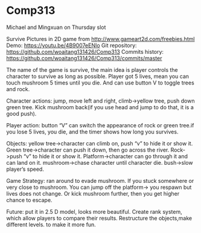 # Comp313
Michael and Mingxuan on Thursday slot

   Survive
Pictures in 2D game from http://www.gameart2d.com/freebies.html
Demo:  https://youtu.be/4B9007eENIo
Git repository: https://github.com/woaitang131426/Comp313
Commits history: https://github.com/woaitang131426/Comp313/commits/master


The name of the game is survive, the main idea is player controls the character to survive as long as possible. Player got 5 lives, mean you can touch mushroom 5 times until you die. And can use button V to toggle trees and rock.
           
Character actions: jump, move left and right, climb->yellow tree, push down green tree.
Kick mushroom back(if you use head and jump to do that, it is a good push).

Player action: button “V” can switch the appearance of rock or green tree.if you lose 5 lives, you die, and the timer shows how long you survives.


Objects: yellow tree->character can climb on, push “v” to hide it or show it.   
Green tree->character can push it down, then go across the river. 
Rock->push “v” to hide it or show it.
Platform->character can go through it and can land on it.
mushroom->chase character until character die.
bush->slow player’s speed.

Game Strategy: ran around to evade mushroom. If you stuck somewhere or very close to mushroom. You can jump off the platform-> you respawn but lives does not change.
Or kick mushroom further, then you get higher chance to escape.

Future: put it in 2.5 D model, looks more beautiful. 
Create rank system, which allow players to compare their results.
Restructure the objects,make different levels. to make it more fun.

